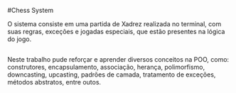 #Chess System

O sistema consiste em uma partida de Xadrez realizada no terminal, com suas regras, exceções e jogadas especiais, que estão presentes na lógica do jogo.

##

Neste trabalho pude reforçar e aprender diversos conceitos na POO, como: construtores, encapsulamento, associação, herança, polimorfismo, downcasting, upcasting, padrões de camada, tratamento de exceções, métodos abstratos, entre outos.
